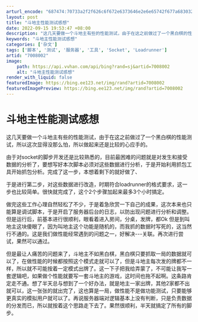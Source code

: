 ```yaml
---
arturl_encode: "687474:70733a2f2f626c6f672e6373646e2e6e65742f677a68303232:322f61727469636c652f64657461696c732f37303038303032"
layout: post
title: "斗地主性能测试感想"
date: 2022-09-15 19:53:47 +08:00
description: "这几天要做一个斗地主有些的性能测试，由于在这之前做过了一个黑白棋的性能测试，所以这次显得没那么怕，所"
keywords: "斗地主性能测试感想"
categories: ['杂文']
tags: ['脚本', '测试', '服务器', '工具', 'Socket', 'Loadrunner']
artid: "7008002"
image:
    path: https://api.vvhan.com/api/bing?rand=sj&artid=7008002
    alt: "斗地主性能测试感想"
render_with_liquid: false
featuredImage: https://bing.ee123.net/img/rand?artid=7008002
featuredImagePreview: https://bing.ee123.net/img/rand?artid=7008002
---
```


# 斗地主性能测试感想

这几天要做一个斗地主有些的性能测试，由于在这之前做过了一个黑白棋的性能测试，所以这次显得没那么怕，所以做起来还是比较的心应手的。

由于对socket的脚步开发还是比较熟悉的，目前最困难的问题就是对发生和接受数据的分析了，要想写好本次脚本必须对这些数据进行分析，于是开始利用抓包工具开始抓包分析。完成了这一步，本想着剩下的就好做了、

于是进行第二步，对这些数据进行改造，时期符合loadrunner的格式要求，这一步也比较简单。很快就完成了，这个2个步骤加起来最多3个小时搞定。

做完这些工作心理自然轻松了不少，于是着急欣赏一下自己的成果，这次本来也只能算是调试脚本，于是开启了服务器后台的日志，以防出现问题进行分析和调整。但是运行后，前基本进行很顺利，眼看着进入房间，分桌，发牌，都Ok 但是到叫地主这块傻眼了，因为叫地主这个功能是随机的，而我抓的数据时写死的，这当然行不通的。这是我们做性能经常遇到的问题之一，好解决---关联。再次进行尝试，果然可以通过。

但是最让人痛苦的问题来了，斗地主不如黑白棋，黑白棋只要抓取一局的数据就可以了，在做性能的时候都按照这个模式走就可以了，但是斗地主每次发的牌都不一样，所以就不可能按着一定模式出牌了。这一下子把我给弄蒙了，不可能让我写一套逻辑吧，如果做个性能就要写一套斗地主的游戏，这时间也拖不起啊。这条路肯定走不通。想了半天总与想到了一个好办法，就是地主一家出牌，其他2家都不出就可以，这一张张的就出完了，这也算是一局，做性能不是做功能测试，只要能够更真实的模拟用户就可以了。再说服务器端对逻辑基本上没有判断，只是负责数据的分发而已，所以就按着这个思路走下去了。果然很顺利，半天就搞定了所有的脚步。